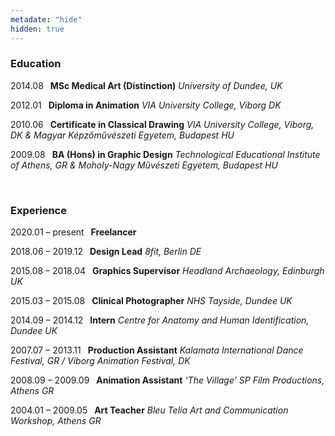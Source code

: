 ```yaml
---
metadate: "hide"
hidden: true
---
```


### Education

2014.08  **MSc Medical Art (Distinction)** *University of Dundee, UK*

2012.01  **Diploma in Animation** *VIA University College, Viborg DK*

2010.06  **Certificate in Classical Drawing** *VIA University College, Viborg, DK & Magyar Képzőművészeti Egyetem, Budapest HU*

2009.08  **BA (Hons) in Graphic Design** *Technological Educational Institute of Athens, GR & Moholy-Nagy Művészeti Egyetem, Budapest HU*

<br>

### Experience

2020.01 – present  **Freelancer**

2018.06 – 2019.12  **Design Lead** *8fit, Berlin DE*

2015.08 – 2018.04  **Graphics Supervisor** *Headland Archaeology, Edinburgh UK*

2015.03 – 2015.08  **Clinical Photographer** *NHS Tayside, Dundee UK*

2014.09 – 2014.12  **Intern** *Centre for Anatomy and Human Identification, Dundee UK*

2007.07 – 2013.11  **Production Assistant** *Kalamata International Dance Festival, GR / Viborg Animation Festival, DK*

2008.09 – 2009.09  **Animation Assistant** *‘The Village’ SP Film Productions, Athens GR*

2004.01 – 2009.05  **Art Teacher** *Bleu Telia Art and Communication Workshop, Athens GR*